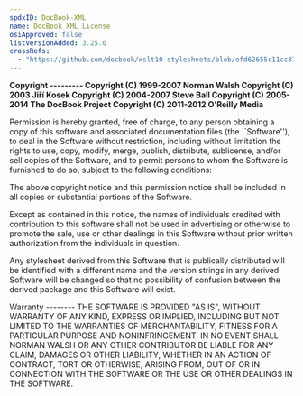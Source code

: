 ```yaml
---
spdxID: DocBook-XML
name: DocBook XML License
osiApproved: false
listVersionAdded: 3.25.0
crossRefs: 
  - "https://github.com/docbook/xslt10-stylesheets/blob/efd62655c11cc8773708df7a843613fa1e932bf8/xsl/COPYING#L27"
---
```


**Copyright --------- Copyright (C) 1999-2007 Norman Walsh Copyright (C) 2003 Jiří Kosek Copyright (C) 2004-2007 Steve Ball Copyright (C) 2005-2014 The DocBook Project Copyright (C) 2011-2012 O'Reilly Media**

Permission is hereby granted, free of charge, to any person obtaining a copy of this software and associated documentation files (the ``Software''), to deal in the Software without restriction, including without limitation the rights to use, copy, modify, merge, publish, distribute, sublicense, and/or sell copies of the Software, and to permit persons to whom the Software is furnished to do so, subject to the following conditions:

The above copyright notice and this permission notice shall be included in all copies or substantial portions of the Software.

Except as contained in this notice, the names of individuals credited with contribution to this software shall not be used in advertising or otherwise to promote the sale, use or other dealings in this Software without prior written authorization from the individuals in question.

Any stylesheet derived from this Software that is publically distributed will be identified with a different name and the version strings in any derived Software will be changed so that no possibility of confusion between the derived package and this Software will exist.

Warranty -------- THE SOFTWARE IS PROVIDED "AS IS", WITHOUT WARRANTY OF ANY KIND, EXPRESS OR IMPLIED, INCLUDING BUT NOT LIMITED TO THE WARRANTIES OF MERCHANTABILITY, FITNESS FOR A PARTICULAR PURPOSE AND NONINFRINGEMENT. IN NO EVENT SHALL NORMAN WALSH OR ANY OTHER CONTRIBUTOR BE LIABLE FOR ANY CLAIM, DAMAGES OR OTHER LIABILITY, WHETHER IN AN ACTION OF CONTRACT, TORT OR OTHERWISE, ARISING FROM, OUT OF OR IN CONNECTION WITH THE SOFTWARE OR THE USE OR OTHER DEALINGS IN THE SOFTWARE.

